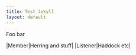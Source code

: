 ```yaml
---
title: Test Jekyll
layout: default
---
```

Foo bar

|Member|Herring and stuff|
|Listener|Haddock etc|
